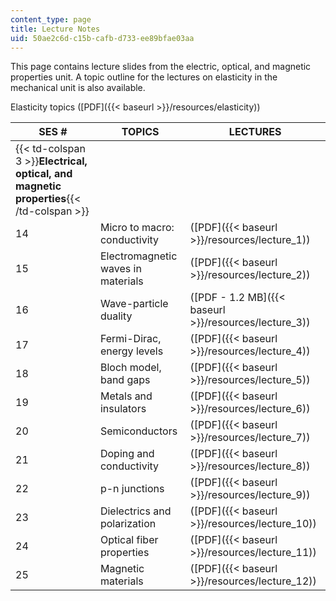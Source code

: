 ```yaml
---
content_type: page
title: Lecture Notes
uid: 50ae2c6d-c15b-cafb-d733-ee89bfae03aa
---
```


This page contains lecture slides from the electric, optical, and magnetic properties unit. A topic outline for the lectures on elasticity in the mechanical unit is also available.

Elasticity topics ([PDF]({{< baseurl >}}/resources/elasticity))

| SES # | TOPICS | LECTURES |
| --- | --- | --- |
| {{< td-colspan 3 >}}**Electrical, optical, and magnetic properties**{{< /td-colspan >}} |||
| 14 | Micro to macro: conductivity | ([PDF]({{< baseurl >}}/resources/lecture_1)) |
| 15 | Electromagnetic waves in materials | ([PDF]({{< baseurl >}}/resources/lecture_2)) |
| 16 | Wave-particle duality | ([PDF - 1.2 MB]({{< baseurl >}}/resources/lecture_3)) |
| 17 | Fermi-Dirac, energy levels | ([PDF]({{< baseurl >}}/resources/lecture_4)) |
| 18 | Bloch model, band gaps | ([PDF]({{< baseurl >}}/resources/lecture_5)) |
| 19 | Metals and insulators | ([PDF]({{< baseurl >}}/resources/lecture_6)) |
| 20 | Semiconductors | ([PDF]({{< baseurl >}}/resources/lecture_7)) |
| 21 | Doping and conductivity | ([PDF]({{< baseurl >}}/resources/lecture_8)) |
| 22 | p-n junctions | ([PDF]({{< baseurl >}}/resources/lecture_9)) |
| 23 | Dielectrics and polarization | ([PDF]({{< baseurl >}}/resources/lecture_10)) |
| 24 | Optical fiber properties | ([PDF]({{< baseurl >}}/resources/lecture_11)) |
| 25 | Magnetic materials | ([PDF]({{< baseurl >}}/resources/lecture_12))